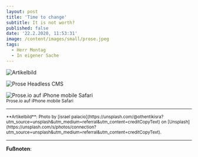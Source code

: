 ```yaml
---
layout: post
title: 'Time to change'
subtitle: It is not worth?
published: false
date: '22.2.2020, 11:53:31'
image: /content/images/small/prose.jpeg
tags:
  - Herr Montag
  - In eigener Sache
---
```



![Artikelbild](/content/images/israel-palacio-ImcUkZ72oUs-unsplash.jpg)



![Prose Headless CMS]({{site.baseurl}}/img/prose.png)


![Prose.io auf iPhone mobile Safari]({{site.baseurl}}/img/prose.io.mobile.PNG)<br />
<small>Prose.io auf iPhone mobile Safari</small>

---

<small>
**Artikelbild**: Photo by [israel palacio](https://unsplash.com/@othentikisra?utm_source=unsplash&utm_medium=referral&utm_content=creditCopyText) on [Unsplash](https://unsplash.com/s/photos/connection?utm_source=unsplash&utm_medium=referral&utm_content=creditCopyText).
</small>

---

**Fußnoten**:

[^1]: Den Song *Musentango* kann man sich hier anhören: [youtube](https://www.youtube.com/watch?v=ivbSDNe6ZR8)
[^2]: [Beautiful Jekyll](https://deanattali.com/beautiful-jekyll/) von *Dean Attali*.
